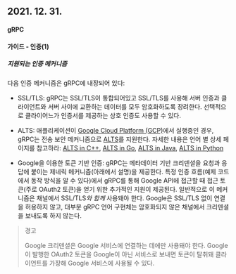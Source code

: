 ## 2021. 12. 31.

#### gRPC

#### 가이드 - 인증(1)

##### 지원되는 인증 메커니즘

다음 인증 메커니즘은 gRPC에 내장되어 있다:

* SSL/TLS: gRPC는 SSL/TLS이 통합되어있고 SSL/TLS를 사용해 서버 인증과 클라이언트와 서버 사이에 교환하는 데이터를 모두 암호화하도록 장려한다. 선택적으로 클라이어느가 인증서를 제공하는 상호 인증도 사용할 수 있다.
* ALTS: 애플리케이션이 [Google Cloud Platform (GCP)][gcp]에서 실행중인 경우, gRPC는 전송 보안 메커니즘으로 [ALTS][alts]를 지원한다. 자세한 내용은 언어 별 상세 페이지를 참고하라: [ALTS in C++][alts-cpp], [ALTS in Go][alts-go], [ALTS in Java][alts-java], [ALTS in Python][alts-python]

* Google을 이용한 토큰 기반 인증: gRPC는 메타데이터 기반 크리덴셜을 요청과 응답에 붙이는 제네릭 메커니즘(아래에서 설명)을 제공한다. 특정 인증 흐름(예제 코드에서 동작 방식을 알 수 있다)에서 gRPC를 통해 Google API에 접근할 때 접근 토큰(주로 OAuth2 토큰)을 얻기 위한 추가적인 지원이 제공된다. 일반적으로 이 메커니즘은 채널에서 SSL/TLS*와 함께* 사용돼야 한다. Google은 SSL/TLS 없이 연결을 허용하지 않고, 대부분 gRPC 언어 구현체는 암호화되지 않은 채널에서 크리덴셜을 보내도록 하지 않는다.

> 경고
>
> Google 크리덴셜은 Google 서비스에 연결하는 데에만 사용돼야 한다. Google이 발행한 OAuth2 토큰을 Google이 아닌 서비스로 보내면 토큰이 탈취돼 클라이언트를 가장해 Google 서비스에 사용될 수 있다.



[alts]: https://cloud.google.com/security/encryption-in-transit/application-layer-transport-security
[gcp]: https://cloud.google.com/
[alts-cpp]: https://grpc.io/docs/languages/cpp/alts/
[alts-go]: https://grpc.io/docs/languages/go/alts/
[alts-java]: https://grpc.io/docs/languages/java/alts/
[alts-python]: https://grpc.io/docs/languages/python/alts/